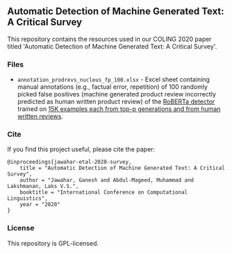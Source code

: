 ## Automatic Detection of Machine Generated Text: A Critical Survey

This repository contains the resources used in our COLING 2020 paper titled 'Automatic Detection of Machine Generated Text: A Critical Survey'.

### Files
* `annotation_prodrevs_nucleus_fp_100.xlsx` - Excel sheet containing manual annotations (e.g., factual error, repetition) of 100 randomly picked false positives (machine generated product review incorrectly predicted as human written product review) of the [RoBERTa detector](https://github.com/openai/gpt-2-output-dataset/tree/master/detector) trained on [15K examples each from top-p generations and from human written reviews](https://github.com/openai/gpt-2-output-dataset).

### Cite
If you find this project useful, please cite the paper:
```
@inproceedings{jawahar-etal-2020-survey,
    title = "Automatic Detection of Machine Generated Text: A Critical Survey",
    author = "Jawahar, Ganesh and Abdul-Mageed, Muhammad and Lakshmanan, Laks V.S.",
    booktitle = "International Conference on Computational Linguistics",
    year = "2020"
}
```

### License
This repository is GPL-licensed.
